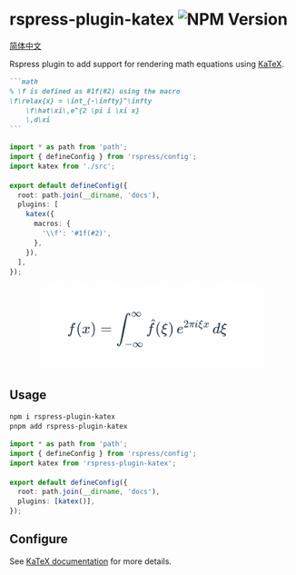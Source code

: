 # rspress-plugin-katex ![NPM Version](https://img.shields.io/npm/v/rspress-plugin-katex)

[简体中文](./README.zh-CN.md)

Rspress plugin to add support for rendering math equations using [KaTeX](https://katex.org/).

````markdown
```math
% \f is defined as #1f(#2) using the macro
\f\relax{x} = \int_{-\infty}^\infty
    \f\hat\xi\,e^{2 \pi i \xi x}
    \,d\xi
```
````

```ts
import * as path from 'path';
import { defineConfig } from 'rspress/config';
import katex from './src';

export default defineConfig({
  root: path.join(__dirname, 'docs'),
  plugins: [
    katex({
      macros: {
        '\\f': '#1f(#2)',
      },
    }),
  ],
});
```

<div align="center">
  <img src="./image.png" alt="sample" width="400" height="150" />
</div>

## Usage

```bash
npm i rspress-plugin-katex
pnpm add rspress-plugin-katex
```

```ts
import * as path from 'path';
import { defineConfig } from 'rspress/config';
import katex from 'rspress-plugin-katex';

export default defineConfig({
  root: path.join(__dirname, 'docs'),
  plugins: [katex()],
});
```

## Configure

See [KaTeX documentation](https://katex.org/docs/options.html) for more details.
